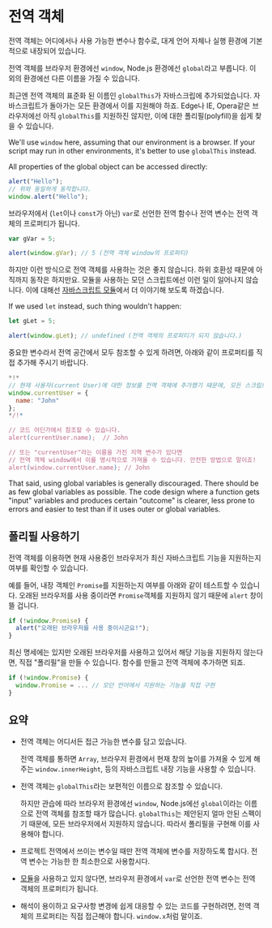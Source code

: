 
# 전역 객체

전역 객체는 어디에서나 사용 가능한 변수나 함수로, 대게 언어 자체나 실행 환경에 기본적으로 내장되어 있습니다.

전역 객체를 브라우저 환경에선 `window`, Node.js 환경에선 `global`라고 부릅니다. 이 외의 환경에선 다른 이름을 가질 수 있습니다.

최근엔 전역 객체의 표준화 된 이름인 `globalThis`가 자바스크립에 추가되었습니다. 자바스크립트가 돌아가는 모든 환경에서 이를 지원해야 하죠. Edge나 IE, Opera같은 브라우저에선 아직 `globalThis`를 지원하진 않지만, 이에 대한 폴리필(polyfill)을 쉽게 찾을 수 있습니다.

We'll use `window` here, assuming that our environment is a browser. If your script may run in other environments, it's better to use `globalThis` instead.

All properties of the global object can be accessed directly:

```js run
alert("Hello");
// 위와 동일하게 동작합니다.
window.alert("Hello");
```

브라우저에서 (`let`이나 `const`가 아닌) `var`로 선언한 전역 함수나 전역 변수는 전역 객체의 프로퍼티가 됩니다.

```js run untrusted refresh
var gVar = 5;

alert(window.gVar); // 5 (전역 객체 window의 프로퍼티)
```

하지만 이런 방식으로 전역 객체를 사용하는 것은 좋지 않습니다. 하위 호환성 때문에 아직까지 동작은 하지만요. 모듈을 사용하는 모던 스크립트에선 이런 일이 일어나지 않습니다. 이에 대해선 [자바스크립트 모듈](info:modules)에서 더 이야기해 보도록 하겠습니다.

If we used `let` instead, such thing wouldn't happen:

```js run untrusted refresh
let gLet = 5;

alert(window.gLet); // undefined (전역 객체의 프로퍼티가 되지 않습니다.)
```

중요한 변수라서 전역 공간에서 모두 참조할 수 있게 하려면, 아래와 같이 프로퍼티를 직접 추가해 주시기 바랍니다.

```js run
*!*
// 현재 사용자(current User)에 대한 정보를 전역 객체에 추가했기 때문에, 모든 스크립트에서 접근할 수 있게 되었습니다.
window.currentUser = {
  name: "John"
};
*/!*

// 코드 어딘가에서 참조할 수 있습니다.
alert(currentUser.name);  // John

// 또는 "currentUser"라는 이름을 가진 지역 변수가 있다면
// 전역 객체 window에서 이를 명시적으로 가져올 수 있습니다. 안전한 방법으로 말이죠!
alert(window.currentUser.name); // John
```

That said, using global variables is generally discouraged. There should be as few global variables as possible. The code design where a function gets "input" variables and produces certain "outcome" is clearer, less prone to errors and easier to test than if it uses outer or global variables.

## 폴리필 사용하기

전역 객체를 이용하면 현재 사용중인 브라우저가 최신 자바스크립트 기능을 지원하는지 여부를 확인할 수 있습니다.

예를 들어, 내장 객체인 `Promise`를 지원하는지 여부를 아래와 같이 테스트할 수 있습니다. 오래된 브라우저를 사용 중이라면 `Promise`객체를 지원하지 않기 때문에 `alert` 창이 뜰 겁니다.
```js run
if (!window.Promise) {
  alert("오래된 브라우저를 사용 중이시군요!");
}
```

최신 명세에는 있지만 오래된 브라우저를 사용하고 있어서 해당 기능을 지원하지 않는다면, 직접 "폴리필"을 만들 수 있습니다. 함수를 만들고 전역 객체에 추가하면 되죠.

```js run
if (!window.Promise) {
  window.Promise = ... // 모던 언어에서 지원하는 기능을 직접 구현
}
```

## 요약

- 전역 객체는 어디서든 접근 가능한 변수를 담고 있습니다.

    전역 객체를 통하면 `Array`, 브라우저 환경에서 현재 창의 높이를 가져올 수 있게 해주는 `window.innerHeight`, 등의 자바스크립트 내장 기능을 사용할 수 있습니다.
- 전역 객체는 `globalThis`라는 보편적인 이름으로 참조할 수 있습니다.

    하지만 관습에 따라 브라우저 환경에선 `window`, Node.js에선 `global`이라는 이름으로 전역 객체를 참조할 때가 많습니다. `globalThis`는 제안된지 얼마 안된 스펙이기 때문에, 모든 브라우저에서 지원하지 않습니다. 따라서 폴리필을 구현해 이를 사용해야 합니다.
- 프로젝트 전역에서 쓰이는 변수일 때만 전역 객체에 변수를 저장하도록 합시다. 전역 변수는 가능한 한 최소한으로 사용합시다.
- [모듈](info:modules)을 사용하고 있지 않다면, 브라우저 환경에서 `var`로 선언한 전역 변수는 전역 객체의 프로퍼티가 됩니다.
- 해석이 용이하고 요구사항 변경에 쉽게 대응할 수 있는 코드를 구현하려면, 전역 객체의 프로퍼티는 직접 접근해야 합니다. `window.x`처럼 말이죠.
